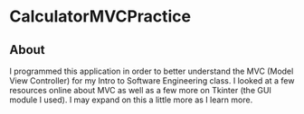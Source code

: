 # CalculatorMVCPractice
## About
I programmed this application in order to better understand the MVC (Model View Controller) for my Intro to Software Engineering class.
I looked at a few resources online about MVC as well as a few more on Tkinter (the GUI module I used). I may expand on this a little more as I learn more.
